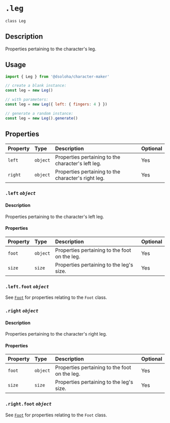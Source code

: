 # `.leg`

`class Leg`

## Description

Properties pertaining to the character's leg.

## Usage

```js
import { Leg } from '@dsoloha/character-maker'

// create a blank instance:
const leg = new Leg()

// with parameters:
const leg = new Leg({ left: { fingers: 4 } })

// generate a random instance:
const leg = new Leg().generate()
```

## Properties

| Property | Type     | Description                                         | Optional |
|:---------|:---------|:----------------------------------------------------|:---------|
| `left`   | `object` | Properties pertaining to the character's left leg.  | Yes      |
| `right`  | `object` | Properties pertaining to the character's right leg. | Yes      |

### `.left` *`object`*

#### Description

Properties pertaining to the character's left leg.

#### Properties

| Property | Type     | Description                                   | Optional |
|:---------|:---------|:----------------------------------------------|:---------|
| `foot`   | `object` | Properties pertaining to the foot on the leg. | Yes      |
| `size`   | `size`   | Properties pertaining to the leg's size.      | Yes      |

### `.left.foot` *`object`*

See [`Foot`](./foot) for properties relating to the `Foot` class.

### `.right` *`object`*

#### Description

Properties pertaining to the character's right leg.

#### Properties

| Property | Type     | Description                                   | Optional |
|:---------|:---------|:----------------------------------------------|:---------|
| `foot`   | `object` | Properties pertaining to the foot on the leg. | Yes      |
| `size`   | `size`   | Properties pertaining to the leg's size.      | Yes      |

### `.right.foot` *`object`*

See [`Foot`](./foot) for properties relating to the `Foot` class.
